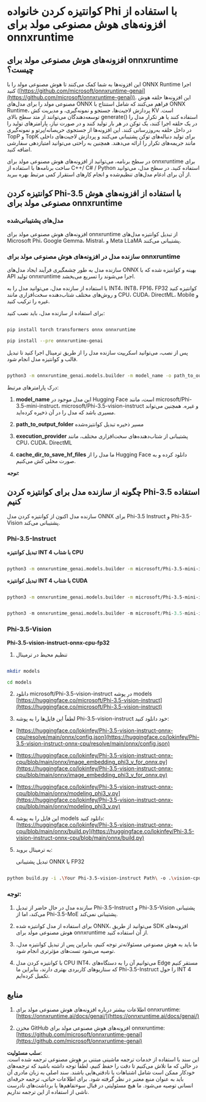 # **کوانتیزه کردن خانواده Phi با استفاده از افزونه‌های هوش مصنوعی مولد برای onnxruntime**

## **افزونه‌های هوش مصنوعی مولد برای onnxruntime چیست؟**

این افزونه‌ها به شما کمک می‌کنند تا هوش مصنوعی مولد را با ONNX Runtime اجرا کنید ([https://github.com/microsoft/onnxruntime-genai](https://github.com/microsoft/onnxruntime-genai)). این افزونه‌ها حلقه هوش مصنوعی مولد را برای مدل‌های ONNX فراهم می‌کنند که شامل استنتاج با ONNX Runtime، پردازش لاجیت‌ها، جستجو و نمونه‌گیری، و مدیریت کش KV است. توسعه‌دهندگان می‌توانند از متد سطح بالای generate() استفاده کنند یا هر تکرار مدل را در یک حلقه اجرا کنند، یک توکن در هر بار تولید کنند و در صورت نیاز، پارامترهای تولید را در داخل حلقه به‌روزرسانی کنند. این افزونه‌ها از جستجوی حریصانه/پرتو و نمونه‌گیری TopP و TopK برای تولید دنباله‌های توکن پشتیبانی می‌کنند و پردازش لاجیت‌های داخلی مانند جریمه‌های تکرار را ارائه می‌دهند. همچنین به راحتی می‌توانید امتیازدهی سفارشی اضافه کنید.

در سطح برنامه، می‌توانید از افزونه‌های هوش مصنوعی مولد برای onnxruntime برای ساخت برنامه‌ها با استفاده از C++/ C# / Python استفاده کنید. در سطح مدل، می‌توانید از آن برای ادغام مدل‌های تنظیم‌شده و انجام کارهای استقرار کمی مرتبط بهره ببرید.

## **کوانتیزه کردن Phi-3.5 با استفاده از افزونه‌های هوش مصنوعی مولد برای onnxruntime**

### **مدل‌های پشتیبانی‌شده**

افزونه‌های هوش مصنوعی مولد برای onnxruntime از تبدیل کوانتیزه مدل‌های Microsoft Phi، Google Gemma، Mistral، و Meta LLaMA پشتیبانی می‌کنند.

### **سازنده مدل در افزونه‌های هوش مصنوعی مولد برای onnxruntime**

سازنده مدل به طور چشمگیری فرآیند ایجاد مدل‌های ONNX بهینه و کوانتیزه شده که با API تولید onnxruntime اجرا می‌شوند را تسریع می‌بخشد.

با استفاده از سازنده مدل، می‌توانید مدل را به INT4، INT8، FP16، FP32 کوانتیزه کنید و روش‌های مختلف شتاب‌دهنده سخت‌افزاری مانند CPU، CUDA، DirectML، Mobile و غیره را ترکیب کنید.

برای استفاده از سازنده مدل، باید نصب کنید:

```bash

pip install torch transformers onnx onnxruntime

pip install --pre onnxruntime-genai

```

پس از نصب، می‌توانید اسکریپت سازنده مدل را از طریق ترمینال اجرا کنید تا تبدیل قالب و کوانتیزه مدل انجام شود.

```bash

python3 -m onnxruntime_genai.models.builder -m model_name -o path_to_output_folder -p precision -e execution_provider -c cache_dir_to_save_hf_files

```

درک پارامترهای مرتبط:

1. **model_name** این مدل موجود در Hugging Face است، مانند microsoft/Phi-3.5-mini-instruct، microsoft/Phi-3.5-vision-instruct و غیره. همچنین می‌تواند مسیری باشد که مدل را در آن ذخیره کرده‌اید.

2. **path_to_output_folder** مسیر ذخیره تبدیل کوانتیزه‌شده

3. **execution_provider** پشتیبانی از شتاب‌دهنده‌های سخت‌افزاری مختلف، مانند CPU، CUDA، DirectML

4. **cache_dir_to_save_hf_files** ما مدل را از Hugging Face دانلود کرده و به صورت محلی کش می‌کنیم.

***توجه:***

## **چگونه از سازنده مدل برای کوانتیزه کردن Phi-3.5 استفاده کنیم**

سازنده مدل اکنون از کوانتیزه کردن مدل ONNX برای Phi-3.5 Instruct و Phi-3.5-Vision پشتیبانی می‌کند.

### **Phi-3.5-Instruct**

**تبدیل کوانتیزه INT 4 با شتاب CPU**

```bash

python3 -m onnxruntime_genai.models.builder -m microsoft/Phi-3.5-mini-instruct  -o ./onnx-cpu -p int4 -e cpu -c ./Phi-3.5-mini-instruct

```

**تبدیل کوانتیزه INT 4 با شتاب CUDA**

```bash

python3 -m onnxruntime_genai.models.builder -m microsoft/Phi-3.5-mini-instruct  -o ./onnx-cpu -p int4 -e cuda -c ./Phi-3.5-mini-instruct

```

```python

python3 -m onnxruntime_genai.models.builder -m microsoft/Phi-3.5-mini-instruct  -o ./onnx-cpu -p int4 -e cuda -c ./Phi-3.5-mini-instruct

```

### **Phi-3.5-Vision**

**Phi-3.5-vision-instruct-onnx-cpu-fp32**

1. تنظیم محیط در ترمینال

```bash

mkdir models

cd models 

```

2. دانلود microsoft/Phi-3.5-vision-instruct در پوشه models  
[https://huggingface.co/microsoft/Phi-3.5-vision-instruct](https://huggingface.co/microsoft/Phi-3.5-vision-instruct)

3. لطفاً این فایل‌ها را به پوشه Phi-3.5-vision-instruct خود دانلود کنید:

- [https://huggingface.co/lokinfey/Phi-3.5-vision-instruct-onnx-cpu/resolve/main/onnx/config.json](https://huggingface.co/lokinfey/Phi-3.5-vision-instruct-onnx-cpu/resolve/main/onnx/config.json)

- [https://huggingface.co/lokinfey/Phi-3.5-vision-instruct-onnx-cpu/blob/main/onnx/image_embedding_phi3_v_for_onnx.py](https://huggingface.co/lokinfey/Phi-3.5-vision-instruct-onnx-cpu/blob/main/onnx/image_embedding_phi3_v_for_onnx.py)

- [https://huggingface.co/lokinfey/Phi-3.5-vision-instruct-onnx-cpu/blob/main/onnx/modeling_phi3_v.py](https://huggingface.co/lokinfey/Phi-3.5-vision-instruct-onnx-cpu/blob/main/onnx/modeling_phi3_v.py)

4. این فایل را به پوشه models دانلود کنید:  
[https://huggingface.co/lokinfey/Phi-3.5-vision-instruct-onnx-cpu/blob/main/onnx/build.py](https://huggingface.co/lokinfey/Phi-3.5-vision-instruct-onnx-cpu/blob/main/onnx/build.py)

5. به ترمینال بروید:

   تبدیل پشتیبانی ONNX با FP32  

```bash

python build.py -i .\Your Phi-3.5-vision-instruct Path\ -o .\vision-cpu-fp32 -p f32 -e cpu

```

### **توجه:**

1. سازنده مدل در حال حاضر از تبدیل Phi-3.5-Instruct و Phi-3.5-Vision پشتیبانی می‌کند، اما از Phi-3.5-MoE پشتیبانی نمی‌کند.

2. برای استفاده از مدل کوانتیزه شده ONNX، می‌توانید از طریق SDK افزونه‌های هوش مصنوعی مولد برای onnxruntime از آن استفاده کنید.

3. ما باید به هوش مصنوعی مسئولانه‌تر توجه کنیم، بنابراین پس از تبدیل کوانتیزه مدل، توصیه می‌شود تست‌های مؤثرتری انجام شود.

4. با کوانتیزه کردن مدل CPU INT4، می‌توانیم آن را به دستگاه‌های Edge مستقر کنیم که سناریوهای کاربردی بهتری دارند، بنابراین ما Phi-3.5-Instruct را حول INT 4 تکمیل کرده‌ایم.

## **منابع**

1. اطلاعات بیشتر درباره افزونه‌های هوش مصنوعی مولد برای onnxruntime:  
[https://onnxruntime.ai/docs/genai/](https://onnxruntime.ai/docs/genai/)

2. مخزن GitHub افزونه‌های هوش مصنوعی مولد برای onnxruntime:  
[https://github.com/microsoft/onnxruntime-genai](https://github.com/microsoft/onnxruntime-genai)

**سلب مسئولیت**:  
این سند با استفاده از خدمات ترجمه ماشینی مبتنی بر هوش مصنوعی ترجمه شده است. در حالی که ما تلاش می‌کنیم تا دقت را حفظ کنیم، لطفاً توجه داشته باشید که ترجمه‌های خودکار ممکن است شامل اشتباهات یا نادقتی‌هایی باشند. سند اصلی به زبان مادری آن باید به عنوان منبع معتبر در نظر گرفته شود. برای اطلاعات حیاتی، ترجمه حرفه‌ای انسانی توصیه می‌شود. ما هیچ مسئولیتی در قبال سوءتفاهم‌ها یا برداشت‌های نادرست ناشی از استفاده از این ترجمه نداریم.